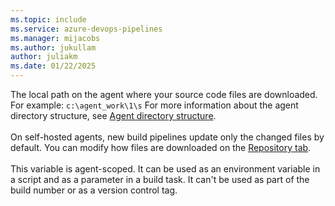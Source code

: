 ```yaml
---
ms.topic: include
ms.service: azure-devops-pipelines
ms.manager: mijacobs
ms.author: jukullam
author: juliakm
ms.date: 01/22/2025
---
```


The local path on the agent where your source code files are downloaded. For example: `c:\agent_work\1\s` For more information about the agent directory structure, see [Agent directory structure](../../agents/agents.md#agent-directory-structure).<br /><br />On self-hosted agents, new build pipelines update only the changed files by default. You can modify how files are downloaded on the [Repository tab](../../repos/index.md).<br/><br/>
This variable is agent-scoped. It can be used as an environment variable in a script and as a parameter in a build task. It can't be used as part of the build number or as a version control tag.
